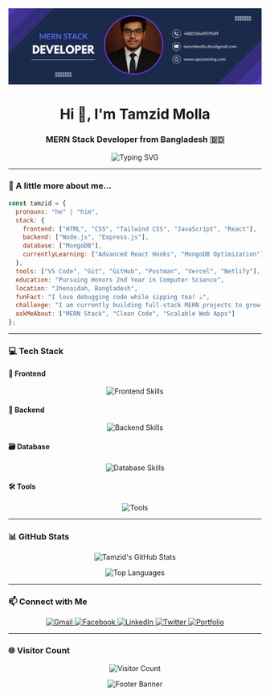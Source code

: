 <div align="center">
  <img src="https://github.com/tamzid-molla/tamzid-molla/blob/main/banner%20Image.png" alt="Header Banner"/>
</div>

<h1 align="center">Hi 👋, I'm Tamzid Molla</h1>
<h3 align="center">MERN Stack Developer from Bangladesh 🇧🇩</h3>

<p align="center">
  <img src="https://readme-typing-svg.demolab.com?font=Fira+Code&pause=1000&color=00D4FF&center=true&vCenter=true&width=435&lines=MERN+Stack+Developer;Honors+2nd+Year+Student;Passionate+about+Web+Development" alt="Typing SVG" />
</p>

---

### 🧠 A little more about me...

```js
const tamzid = {
  pronouns: "he" | "him",
  stack: {
    frontend: ["HTML", "CSS", "Tailwind CSS", "JavaScript", "React"],
    backend: ["Node.js", "Express.js"],
    database: ["MongoDB"],
    currentlyLearning: ["Advanced React Hooks", "MongoDB Optimization"]
  },
  tools: ["VS Code", "Git", "GitHub", "Postman", "Vercel", "Netlify"],
  education: "Pursuing Honors 2nd Year in Computer Science",
  location: "Jhenaidah, Bangladesh",
  funFact: "I love debugging code while sipping tea! ☕",
  challenge: "I am currently building full-stack MERN projects to grow my portfolio.",
  askMeAbout: ["MERN Stack", "Clean Code", "Scalable Web Apps"]
};
```
---

### 💻 Tech Stack

#### 🚀 Frontend
<p align="center">
  <img src="https://skillicons.dev/icons?i=html,css,tailwind,js,react" alt="Frontend Skills" />
</p>

#### 🔧 Backend
<p align="center">
  <img src="https://skillicons.dev/icons?i=nodejs,express" alt="Backend Skills" />
</p>

#### 🗃️ Database
<p align="center">
  <img src="https://skillicons.dev/icons?i=mongodb" alt="Database Skills" />
</p>

#### 🛠️ Tools
<p align="center">
  <img src="https://skillicons.dev/icons?i=git,github,vscode,postman,vercel,netlify" alt="Tools" />
</p>

---


### 📊 GitHub Stats

<p align="center">
  <img src="https://github-readme-stats.vercel.app/api?username=tamzid-molla&show_icons=true&theme=dracula&bg_color=1A1A1A&text_color=E0E0E0&icon_color=00D4FF" alt="Tamzid's GitHub Stats" />
</p>

<p align="center">
  <img src="https://github-readme-stats.vercel.app/api/top-langs/?username=tamzid-molla&layout=compact&theme=dracula&bg_color=1A1A1A&text_color=E0E0E0" alt="Top Languages" />
</p>

---

### 📫 Connect with Me

<p align="center">
  <a href="mailto:tamzidmolla.dev@gmail.com" target="_blank">
    <img src="https://skillicons.dev/icons?i=gmail" alt="Gmail" />
  </a>
  <a href="https://www.facebook.com/monhara.pakhi.549668" target="_blank">
  <img src="https://cdn.jsdelivr.net/gh/devicons/devicon/icons/facebook/facebook-original.svg" alt="Facebook" width="50" />
</a>
  <a href="https://linkedin.com/in/tamzid-molla" target="_blank">
    <img src="https://skillicons.dev/icons?i=linkedin" alt="LinkedIn" />
  </a>
  <a href="https://twitter.com/tamzid_codes" target="_blank">
    <img src="https://skillicons.dev/icons?i=twitter" alt="Twitter" />
  </a>
  <a href="https://tamzidmolla.dev" target="_blank">
    <img src="https://skillicons.dev/icons?i=portfolio" alt="Portfolio" />
  </a>
</p>

---

### 🌐 Visitor Count

<p align="center">
  <img src="https://visit-counter.vercel.app/counter.png?username=tamzid-molla&theme=dracula" alt="Visitor Count" />
</p>

<div align="center">
  <img src="https://capsule-render.vercel.app/api?type=waving&color=gradient&height=100&section=footer&text=Thanks%20for%20visiting!&fontColor=00D4FF" alt="Footer Banner"/>
</div>
